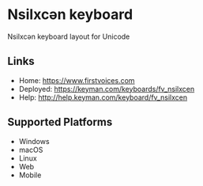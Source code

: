 Nsilxcən keyboard
======================

Nsilxcən keyboard layout for Unicode

Links
-----

 * Home:     <https://www.firstvoices.com>
 * Deployed: <https://keyman.com/keyboards/fv_nsilxcen>
 * Help:     <http://help.keyman.com/keyboard/fv_nsilxcen>
 
Supported Platforms
-------------------

 * Windows
 * macOS
 * Linux
 * Web
 * Mobile

<!-- TODO
-------------------
* New character codes are being released with Unicode 16.0, fall 2024:
* NEW: U+A7DC LATING CAPITAL LETTER LAMDA WITH STROKE
* The desktop keyboard was updated to include this new character since existing work around does not work
* This info should be relayed to speaker communities
-->